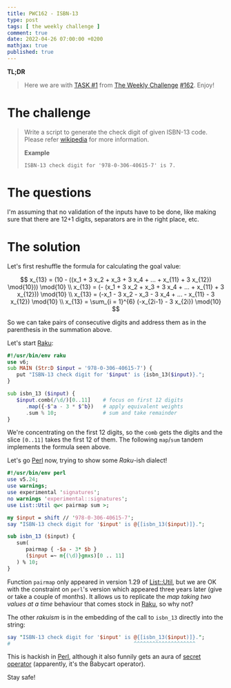 ```yaml
---
title: PWC162 - ISBN-13
type: post
tags: [ the weekly challenge ]
comment: true
date: 2022-04-26 07:00:00 +0200
mathjax: true
published: true
---
```


**TL;DR**

> Here we are with [TASK #1][] from [The Weekly Challenge][]
> [#162][]. Enjoy!

# The challenge

> Write a script to generate the check digit of given ISBN-13 code.
> Please refer [wikipedia][] for more information.
>
> **Example**
>
>     ISBN-13 check digit for '978-0-306-40615-7' is 7.

# The questions

I'm assuming that no validation of the inputs have to be done, like
making sure that there are 12+1 digits, separators are in the right
place, etc.

# The solution

Let's first reshuffle the formula for calculating the goal value:

$$
x_{13} = (10 - ((x_1 + 3 x_2 + x_3 + 3 x_4 + ... + x_{11} + 3 x_{12}) \mod{10})) \mod{10} \\
x_{13} = (- (x_1 + 3 x_2 + x_3 + 3 x_4 + ... + x_{11} + 3 x_{12})) \mod{10} \\
x_{13} = (-x_1 - 3 x_2 - x_3 - 3 x_4 + ... - x_{11} - 3 x_{12}) \mod{10} \\
x_{13} = \sum_{i = 1}^{6} (-x_{2i-1} - 3 x_{2i}) \mod{10}
$$

So we can take pairs of consecutive digits and address them as in the
parenthesis in the summation above.

Let's start [Raku][]:

```raku
#!/usr/bin/env raku
use v6;
sub MAIN (Str:D $input = '978-0-306-40615-7') {
   put "ISBN-13 check digit for '$input' is {isbn_13($input)}.";
}

sub isbn_13 ($input) {
   $input.comb(/\d/)[0..11]    # focus on first 12 digits
      .map({-$^a - 3 * $^b})   # apply equivalent weights
      .sum % 10;               # sum and take remainder
}
```

We're concentrating on the first 12 digits, so the `comb` gets the
digits and the slice `[0..11]` takes the first 12 of them. The following
`map`/`sum` tandem implements the formula seen above.

Let's go [Perl][] now, trying to show some *Raku*-ish dialect!

```perl
#!/usr/bin/env perl
use v5.24;
use warnings;
use experimental 'signatures';
no warnings 'experimental::signatures';
use List::Util qw< pairmap sum >;

my $input = shift // '978-0-306-40615-7';
say "ISBN-13 check digit for '$input' is @{[isbn_13($input)]}.";

sub isbn_13 ($input) {
   sum(
      pairmap { -$a - 3* $b }
      ($input =~ m{(\d)}gmxs)[0 .. 11]
   ) % 10;
}
```

Function `pairmap` only appeared in version 1.29 of [List::Util][], but
we are OK with the constraint on `perl`'s version which appeared three
years later (give or take a couple of months). It allows us to replicate
the *map taking two values at a time* behaviour that comes stock in
[Raku][], so why not?

The other *rakuism* is in the embedding of the call to `isbn_13`
directly into the string:

```perl
say "ISBN-13 check digit for '$input' is @{[isbn_13($input)]}.";
#                                        ^^^^^^^^^^^^^^^^^^^^
```

This is hackish in [Perl][], although it also funnily gets an aura of
[secret operator][secret] (apparently, it's the Babycart operator).

Stay safe!

[The Weekly Challenge]: https://theweeklychallenge.org/
[#162]: https://theweeklychallenge.org/blog/perl-weekly-challenge-162/
[TASK #1]: https://theweeklychallenge.org/blog/perl-weekly-challenge-162/#TASK1
[Perl]: https://www.perl.org/
[Raku]: https://raku.org/
[wikipedia]: https://en.wikipedia.org/wiki/International_Standard_Book_Number#ISBN-13_check_digit_calculation
[List::Util]: https://metacpan.org/pod/List::Util
[secret]: https://github.com/book/perlsecret/blob/master/lib/perlsecret.pod
